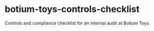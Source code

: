# botium-toys-controls-checklist
Controls and compliance checklist for an internal audit at Botium Toys
